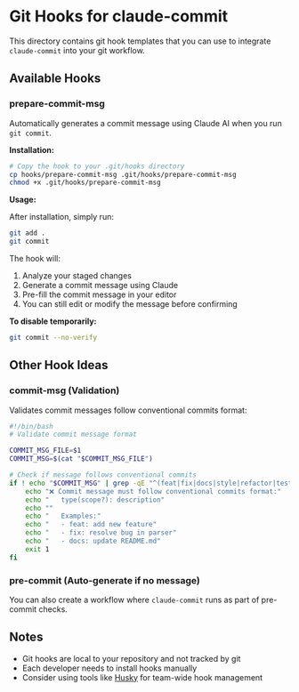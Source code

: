 # Git Hooks for claude-commit

This directory contains git hook templates that you can use to integrate `claude-commit` into your git workflow.

## Available Hooks

### prepare-commit-msg

Automatically generates a commit message using Claude AI when you run `git commit`.

**Installation:**

```bash
# Copy the hook to your .git/hooks directory
cp hooks/prepare-commit-msg .git/hooks/prepare-commit-msg
chmod +x .git/hooks/prepare-commit-msg
```

**Usage:**

After installation, simply run:
```bash
git add .
git commit
```

The hook will:
1. Analyze your staged changes
2. Generate a commit message using Claude
3. Pre-fill the commit message in your editor
4. You can still edit or modify the message before confirming

**To disable temporarily:**

```bash
git commit --no-verify
```

## Other Hook Ideas

### commit-msg (Validation)

Validates commit messages follow conventional commits format:

```bash
#!/bin/bash
# Validate commit message format

COMMIT_MSG_FILE=$1
COMMIT_MSG=$(cat "$COMMIT_MSG_FILE")

# Check if message follows conventional commits
if ! echo "$COMMIT_MSG" | grep -qE "^(feat|fix|docs|style|refactor|test|chore|perf|ci|build|revert)(\(.+\))?: .+"; then
    echo "❌ Commit message must follow conventional commits format:"
    echo "   type(scope?): description"
    echo ""
    echo "   Examples:"
    echo "   - feat: add new feature"
    echo "   - fix: resolve bug in parser"
    echo "   - docs: update README.md"
    exit 1
fi
```

### pre-commit (Auto-generate if no message)

You can also create a workflow where `claude-commit` runs as part of pre-commit checks.

## Notes

- Git hooks are local to your repository and not tracked by git
- Each developer needs to install hooks manually
- Consider using tools like [Husky](https://github.com/typicode/husky) for team-wide hook management

